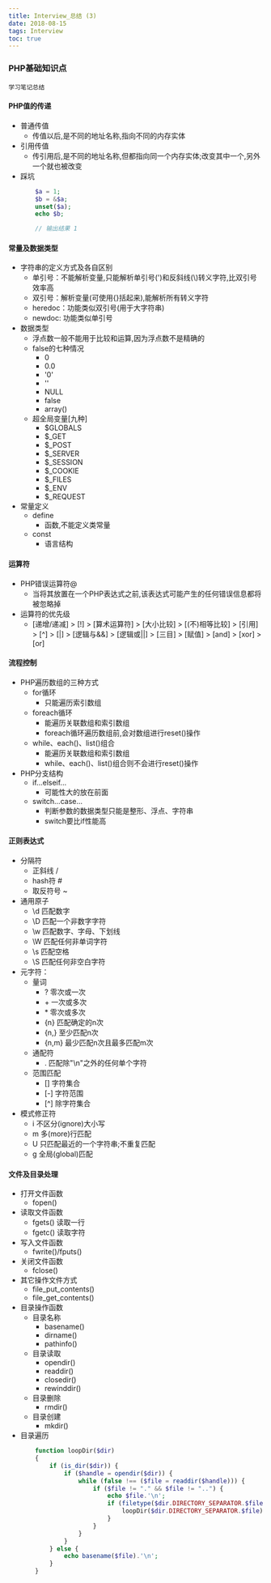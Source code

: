 ```yaml
---
title: Interview_总结 (3)
date: 2018-08-15
tags: Interview
toc: true
---
```


### PHP基础知识点
    学习笔记总结

<!-- more -->

#### PHP值的传递
- 普通传值
    * 传值以后,是不同的地址名称,指向不同的内存实体
- 引用传值
    * 传引用后,是不同的地址名称,但都指向同一个内存实体;改变其中一个,另外一个就也被改变
- 踩坑
    ```php
        $a = 1;
        $b = &$a;
        unset($a);
        echo $b; 

        // 输出结果 1
    ```

#### 常量及数据类型
- 字符串的定义方式及各自区别
    * 单引号：不能解析变量,只能解析单引号(\')和反斜线(\\)转义字符,比双引号效率高
    * 双引号：解析变量(可使用{}括起来),能解析所有转义字符
    * heredoc：功能类似双引号(用于大字符串)
    * newdoc: 功能类似单引号
- 数据类型
    * 浮点数一般不能用于比较和运算,因为浮点数不是精确的
    * false的七种情况
        * 0
        * 0.0
        * '0'
        * ''
        * NULL
        * false
        * array()
    * 超全局变量[九种]
        * $GLOBALS
        * $_GET
        * $_POST
        * $_SERVER
        * $_SESSION
        * $_COOKIE
        * $_FILES
        * $_ENV
        * $_REQUEST
- 常量定义
    * define
        * 函数,不能定义类常量
    * const
        * 语言结构

#### 运算符
- PHP错误运算符@
    * 当将其放置在一个PHP表达式之前,该表达式可能产生的任何错误信息都将被忽略掉
- 运算符的优先级
    * [递增/递减] > [!] > [算术运算符] > [大小比较] > [(不)相等比较] > [引用] > [^] > [|] > [逻辑与&&] > [逻辑或||] > [三目] > [赋值] > [and] > [xor] > [or]

#### 流程控制
- PHP遍历数组的三种方式
    * for循环
        * 只能遍历索引数组
    * foreach循环
        * 能遍历关联数组和索引数组
        * foreach循环遍历数组前,会对数组进行reset()操作
    * while、each()、list()组合
        * 能遍历关联数组和索引数组
        * while、each()、list()组合则不会进行reset()操作
- PHP分支结构
    * if...elseif... 
        * 可能性大的放在前面
    * switch...case...
        * 判断参数的数据类型只能是整形、浮点、字符串
        * switch要比if性能高

#### 正则表达式
- 分隔符
    * 正斜线 /
    * hash符 #
    * 取反符号 ~
- 通用原子
    * \d 匹配数字
    * \D 匹配一个非数字字符
    * \w 匹配数字、字母、下划线
    * \W 匹配任何非单词字符
    * \s 匹配空格
    * \S 匹配任何非空白字符
- 元字符：
    * 量词
        * ? 零次或一次
        * \+ 一次或多次
        * \* 零次或多次
        * {n} 匹配确定的n次
        * {n,} 至少匹配n次
        * {n,m} 最少匹配n次且最多匹配m次
    * 通配符
        * . 匹配除"\n"之外的任何单个字符
    * 范围匹配
        * [] 字符集合
        * [-] 字符范围
        * [^] 除字符集合
- 模式修正符
    * i 不区分(ignore)大小写
    * m 多(more)行匹配
    * U 只匹配最近的一个字符串;不重复匹配 
    * g 全局(global)匹配

#### 文件及目录处理
- 打开文件函数
    * fopen()
- 读取文件函数
    * fgets() 读取一行
    * fgetc() 读取字符
- 写入文件函数
    * fwrite()/fputs()
- 关闭文件函数
    * fclose()
- 其它操作文件方式
    * file_put_contents()
    * file_get_contents()
- 目录操作函数
    * 目录名称
        * basename()
        * dirname()
        * pathinfo()
    * 目录读取
        * opendir()
        * readdir()
        * closedir()
        * rewinddir()
    * 目录删除
        * rmdir()
    * 目录创建
        * mkdir()
- 目录遍历
    ```php
        function loopDir($dir)
        {
            if (is_dir($dir)) {
                if ($handle = opendir($dir)) {
                    while (false !== ($file = readdir($handle))) {
                        if ($file != "." && $file != "..") {
                            echo $file.'\n';
                            if (filetype($dir.DIRECTORY_SEPARATOR.$file === 'dir')) {
                                loopDir($dir.DIRECTORY_SEPARATOR.$file);
                            }
                        }
                    }
                }
            } else {
                echo basename($file).'\n';
            }
        }
    ```
